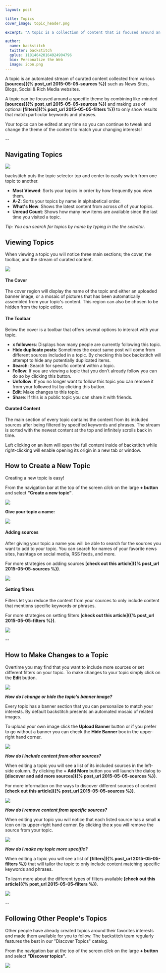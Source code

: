 ```yaml
---
layout: post

title: Topics
cover_image: topic_header.png

excerpt: "A topic is a collection of content that is focused around an idea.  It can include content from a variety of sources such as news sites, blogs, social steams, and video channels."

author:
  name: backstitch
  twitter: backstitch
  gplus: 118146420164924904796 
  bio: Personalize the Web
  image: icon.png
---
```


A topic is an automated stream of curated content collected from various **[sources]({% post_url 2015-05-05-sources %})** such as News Sites, Blogs, Social & Rich Media websites. 

A topic can be focused around a specific theme by combining like-minded **[sources]({% post_url 2015-05-05-sources %})** and making use of optional **[filters]({% post_url 2015-05-05-filters %})** to only show results that match particular keywords and phrases.

Your topics can be edited at any time so you can continue to tweak and change the theme of the content to match your changing interests!

--

## Navigating Topics

<div class="full zoomable"><img src="/images/view_topic_0.png"></div>

backstitch puts the topic selector top and center to easily switch from one topic to another.

- **Most Viewed**: Sorts your topics in order by how frequently you view them.
- **A-Z**: Sorts your topics by name in alphabetical order.
- **What's New**: Shows the latest content from across *all* of your topics.
- **Unread Count**: Shows how many new items are available since the last time you visited a topic.

*Tip: You can search for topics by name by typing in the the selector.*

## Viewing Topics

When viewing a topic you will notice three main sections; the cover, the toolbar, and the stream of curated content.

<div class="full zoomable"><img src="/images/view_topic_1.png"></div>

#### The Cover

The cover region will display the name of the topic and either an uploaded banner image, or a mosaic of pictures that has been automatically assembled from your topic's content.  This region can also be chosen to be hidden from the topic editor.

#### The Toolbar

Below the cover is a toolbar that offers several options to interact with your topic.

- **x followers**: Displays how many people are currently following this topic.
- **Hide duplicate posts**: Sometimes the exact same post will come from different sources included in a topic.  By checking this box backstitch will attempt to hide any potentially duplicated items.
- **Search**: Search for specific content within a topic.
- **Follow**: If you are viewing a topic that you don't already follow you can do so by clicking this button.
- **Unfollow**: If you no longer want to follow this topic you can remove it from your followed list by clicking this button.
- **Edit**: Make changes to this topic.
- **Share**: If this is a public topic you can share it with friends.

#### Curated Content

The main section of every topic contains the content from its included sources after being filtered by specified keywords and phrases.  The stream is sorted with the newest content at the top and infinitely scrolls back in time. 

Left clicking on an item will open the full content inside of backstitch while right-clicking will enable opening its origin in a new tab or window.

## How to Create a New Topic
  
Creating a new topic is easy! 

From the navigation bar at the top of the screen *click* on the large **+ button** and select **"Create a new topic"**.

<div class="full zoomable"><img src="/images/create_topic_0.png"></div>

**Give your topic a name:**

<div class="full zoomable"><img src="/images/create_topic_1.png"></div>

#### Adding sources

After giving your topic a name you will be able to search for the sources you want to add to your topic.  You can search for names of your favorite news sites, hashtags on social media, RSS feeds, and more.

For more strategies on adding sources **[check out this article]({% post_url 2015-05-05-sources %})**.

<div class="full zoomable"><img src="/images/create_topic_2.png"></div>

#### Setting filters

Filters let you reduce the content from your sources to only include content that mentions specific keywords or phrases.

For more strategies on setting filters **[check out this article]({% post_url 2015-05-05-filters %})**.

<div class="full zoomable"><img src="/images/create_topic_3.png"></div>

--

## How to Make Changes to a Topic

Overtime you may find that you want to include more sources or set different filters on your topic.  To make changes to your topic simply click on the **Edit** button.

<div class="full zoomable"><img src="/images/edit_topic_0.png"></div>

***How do I change or hide the topic's banner image?***

Every topic has a banner section that you can personalize to match your interests.  By default backstitch presents an automated mosaic of related images.  

To upload your own image click the **Upload Banner** button or if you prefer to go without a banner you can check the **Hide Banner** box in the upper-right hand corner.

<div class="full zoomable"><img src="/images/edit_topic_1.png"></div>

***How do I include content from other sources?***

When editing a topic you will see a list of its included sources in the left-side column.  By clicking the **+ Add More** button you will launch the dialog to **[discover and add more sources]({% post_url 2015-05-05-sources %})**.

For more information on the ways to discover different sources of content **[check out this article]({% post_url 2015-05-05-sources %})**.

<div class="full zoomable"><img src="/images/edit_topic_2.png"></div>

***How do I remove content from specific sources?***

When editing your topic you will notice that each listed source has a small **x** icon on its upper-right hand corner.  By clicking the **x** you will remove the source from your topic. 

<div class="full zoomable"><img src="/images/edit_topic_3.png"></div>

***How do I make my topic more specific?***

When editing a topic you will see a list of **[filters]({% post_url 2015-05-05-filters %})** that will tailor the topic to only include content matching specific keywords and phrases.

To learn more about the different types of filters available **[check out this article]({% post_url 2015-05-05-filters %})**.
 
<div class="full zoomable"><img src="/images/edit_topic_4.png"></div>
 
--

## Following Other People's Topics

Other people have already created topics around their favorites interests and made them available for you to follow.  The backstitch team regularly features the best in our "Discover Topics" catalog.

From the navigation bar at the top of the screen *click* on the large **+ button** and select **"Discover topics"**.

<div class="full zoomable"><img src="/images/discover_topic_0.png"></div>

